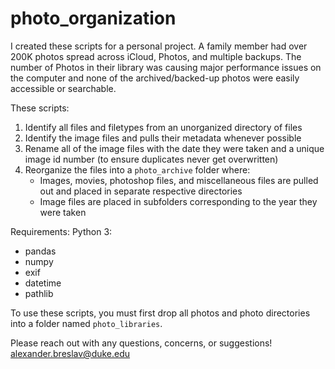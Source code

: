 # photo_organization
I created these scripts for a personal project. A family member had over 200K photos spread across iCloud, Photos, and multiple backups. The number of Photos in their library was causing major performance issues on the computer and none of the archived/backed-up photos were easily accessible or searchable.

These scripts:
1. Identify all files and filetypes from an unorganized directory of files
2. Identify the image files and pulls their metadata whenever possible
3. Rename all of the image files with the date they were taken and a unique image id number (to ensure duplicates never get overwritten)
3. Reorganize the files into a `photo_archive` folder where:
    - Images, movies, photoshop files, and miscellaneous files are pulled out and placed in separate respective directories
    - Image files are placed in subfolders corresponding to the year they were taken


Requirements:
Python 3:
  - pandas
  - numpy
  - exif
  - datetime
  - pathlib

To use these scripts, you must first drop all photos and photo directories into a folder named `photo_libraries`.

Please reach out with any questions, concerns, or suggestions! alexander.breslav@duke.edu
